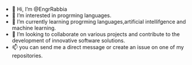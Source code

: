 - 👋 Hi, I’m @EngrRabbia
- 👀 I’m interested in progrming languages.
- 🌱 I’m currently learning progrming languages,artificial intellifgence and machine learning.
- 💞️ I’m looking to collaborate on various projects and contribute to the development of innovative software solutions.
- 📫 you can send me a direct message or create an issue on one of my repositories.

<!---
EngrRabbia/EngrRabbia is a ✨ special ✨ repository because its `README.md` (this file) appears on your GitHub profile.
You can click the Preview link to take a look at your changes.
--->
